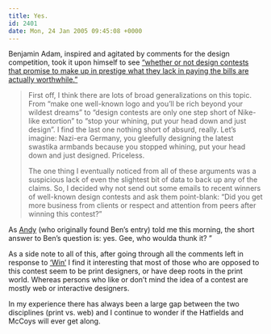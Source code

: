 ```yaml
---
title: Yes.
id: 2401
date: Mon, 24 Jan 2005 09:45:08 +0000
---
```


Benjamin Adam, inspired and agitated by comments for the design competition, took it upon himself to see [“whether or not design contests that promise to make up in prestige what they lack in paying the bills are actually worthwhile.”](http://www.benjaminadam.com/archives/2005/01/17/on-design-contests)

> First off, I think there are lots of broad generalizations on this topic. From “make one well-known logo and you’ll be rich beyond your wildest dreams” to “design contests are only one step short of Nike-like extortion” to “stop your whining, put your head down and just design”. I find the last one nothing short of absurd, really. Let’s imagine: Nazi-era Germany, you gleefully designing the latest swastika armbands because you stopped whining, put your head down and just designed. Priceless.  
> 
> The one thing I eventually noticed from all of these arguments was a suspicious lack of even the slightest bit of data to back up any of the claims. So, I decided why not send out some emails to recent winners of well-known design contests and ask them point-blank: “Did you get more business from clients or respect and attention from peers after winning this contest?”

As [Andy](http://www.waxy.org) (who originally found Ben’s entry) told me this morning, the short answer to Ben’s question is: yes. Gee, who woulda thunk it?  ”

As a side note to all of this, after going through all the comments left in response to [‘Win’](http://www.airbagindustries.com/archives/006882.php) I find it interesting that most of those who are opposed to this contest seem to be print designers, or have deep roots in the print world. Whereas persons who like or don’t mind the idea of a contest are mostly web or interactive designers.  

In my experience there has always been a large gap between the two disciplines (print vs. web) and I continue to wonder if the Hatfields and McCoys will ever get along.





